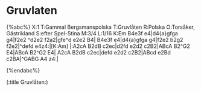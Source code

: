 # Gruvlaten

{%abc%}
X:1
T:Gammal Bergsmanspolska
T:Gruvlåten
R:Polska
O:Torsåker, Gästrikland
S:efter Spel-Stina
M:3/4
L:1/16
K:Em
B4e3f e4|d4{a}gfga g4|f2e2 ^d2e2 f2a2|gfe^d e2e2 B4|
B4e3f e4|d4{a}gfga g4|f2e2 b2g2 f2e2|^defd e4z4:|[K:Am]
|:A2cA B2dB c2ec|d2fd e2d2 c2B2|ABcA B2^G2 E4|ABcA B2^G2 E4|
A2cA B2dB c2ec|defd e2d2 c2B2|ABcd e2Bd c2BA|^GABG A4 z4:|

{%endabc%}

(:title Gruvlåten:)

